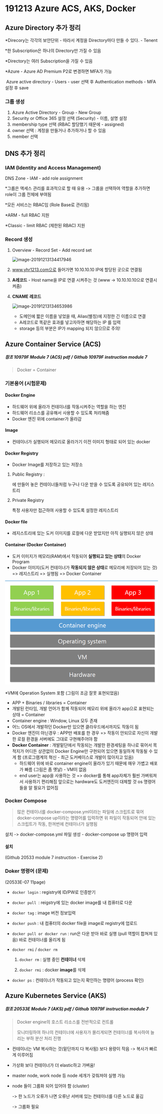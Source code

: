 # 191213 Azure ACS, AKS, Docker



## Azure Directory 추가 정리

*Direcory는 각각의 보안단위 - 따라서 계정을 Directory마다 만들 수 있다. - Tenent

*한 Subscription은 하나의 Directory만 가질 수 있음

*Directory는 여러 Subscription을 가질 수 있음

*Azure - Azure AD Premium P2로 변경하면 MFA가 가능

​	Azure active directory - Users - user 선택 후  Authentication methods - MFA 설정 후 	save

### 그룹 생성

1. Azure Active Directory - Group - New Group
2. Security or Office 365 설정 선택 (Security) - 이름, 설명 설정
3. membership type 선택 (RBAC 할당했기 때문에 - assigned)
4. owner 선택 : 계정을 만들거나 추가하거나 할 수 있음
5. member 선택

## DNS 추가 정리

### IAM (Identity and Access Management)

DNS Zone - IAM - add role assignment



*그룹은 액세스 관리를 효과적으로 할 때 유용 -> 그룹을 선택하여 역할을 추가하면 role이 그룹 전체에 부여됨

*모든 서비스는 RBAC임 (Role Base로 관리됨)

*ARM - full RBAC 지원

*Classic - limit RBAC (제한된 RBAC) 지원

### Record 생성

1. Overview - Record Set - Add record set

   ![image-20191213134417946](C:\Users\student\AppData\Roaming\Typora\typora-user-images\image-20191213134417946.png)

2. www.yhr1213.com으로 들어가면 10.10.10.10 IP에 할당된 곳으로 연결됨
3. **A레코드** - Host name을 IP로 연결 시켜주는 것 (www -> 10.10.10.10으로 연결시켜줌)

4. **CNAME 레코드**

   ![image-20191213134653986](C:\Users\student\AppData\Roaming\Typora\typora-user-images\image-20191213134653986.png)

   - 도메인에 짧은 이름을 넣었을 때, Alias(별칭)에 지정한 긴 이름으로 연결
   - A레코드로 똑같은 효과를 넣고자하면 해당하는 IP 를 입력
   - storage 등의 부분은 IP가 mapping 되지 않으므로 주의!



## Azure Container Service (ACS)

##### 참조 10979F Module 7 (ACS) pdf / Github 10979F instruction module 7

> Docker = Container

### 기본용어 (시험문제)

#### Docker  Engine

- 하드웨어 위에 올라가 컨테이너를 작동시켜주는 역할을 하는 엔진
- 하드웨어 리소스를 공유해서 사용할 수 있도록 처리해줌
- Docker 엔진 위에 container가 올라감

#### Image

* 컨테이너가 실행되어 메모리로 올라가기 이전 이미지 형태로 되어 있는 docker

#### Docker Registry

* Docker Image를 저장하고 있는 저장소

1. Public Registry : 

   [Docker Hub]: https://hub.docker.com/

   에 만들어 놓은 컨테이너들처럼 누구나 다운 받을 수 있도록 공유되어 있는 레지스트리

2. Private Registry

   특정 사용자만 접근하여 사용할 수 있도록 설정한 레지스트리

#### Docker file

* 레지스트리에 있는 도커 이미지를 로컬에 다운 받았지만 아직 실행되지 않은 상태

#### Container (Docker Container)

* 도커 이미지가 메모리(RAM)에서 작동되어 **실행되고 있는 상태**의 Docker Program
* Docker 이미지(도커 컨테이너가 **작동되지 않은 상태**로 메모리에 저장되어 있는 것) => 레지스트리 => 실행됨 => Docker Container

![image-20191213141937302](../images/image-20191213141937302.png)

*VM에 Operation System 포함 (그림이 조금 잘못 표현되었음)

- APP + Binaries / libraries = Container
- 개발된 런타임, 개발 언어가 함께 작동되어 메모리 위에 올라가 app으로 표현되는 상태 = Container
- Container engine : Window, Linux 모두 존재
- 어느 OS에서 개발하던 Docker만 있으면 클라우드에서까지도 작동이 됨
- Docker 엔진이 아닌경우 : APP만 배포를 한 경우 => 작동이 안되므로 자신이 개발한 로컬 환경을 서버에도 그대로 구현해주어야 함
- **Docker Container** : 개발밑단에서 작동되는 개발한 환경세팅을 하나로 묶어서 목적지가 어디든 상관없이 Docker Engine만 구현되어 있으면 동일하게 작동될 수 있게 함 (프로그램계의 혁신 - 최근 도커베이스로 개발이 많아지고 있음)
  - 하드웨어 위에 바로 container engine이 올라가 있기 때문에 매우 가볍고 배포가 빠름 (그림은 좀 옛날) - VM이 없음
  - end user는 app을 사용하는 것 => docker를 통해 app자체가 훨씬 가벼워져서 사용하기 편리해짐 앞으로는 hardware도 도커엔진이 대체할 것 os 명령어들을 알 필요가 없어짐

### Docker Compose

> 많은 컨테이너를  docker-compose.yml이라는 파일에 스크립트로 묶어 docker-compose up이라는 명령어를 입력하면 위 파일이 작동되어 안에 있는 스크립트가 작동, 한꺼번에 컨테이너가 실행됨

설치 -> docker-compose.yml 파일 생성 - docker-compose up 명령어 입력

#### 설치

(Github 20533 module 7 instruction - Exercise 2)

### Doker 명령어 (문제)

(20533E-07 11page)

* `docker login` : registry에 ID/PW로 인증받기

* `docker pull `: reigstry에 있는 docker image를 내 컴퓨터로 다운

* `docker tag` : image 버전 정보입력

* `docker push` : 내 컴퓨터의 docker file을 image로 registry에 업로드

* `docker pull or docker run` : run은 다운 받아 바로 실행 (pull 역할이 합쳐져 있음) 바로 컨테이너를 올리게 됨

* `docker rmi` / `docker rm`

  1) `docker rm` : 실행 중인 **컨테이너** 삭제

  2) `docker rmi` : docker **image**를 삭제

* `docker ps` : 컨테이너가 작동되고 있는지 확인하는 명령어 (process 확인)



## Azure Kubernetes Service (AKS)

##### 참조 20533E Module 7 (AKS) pdf / Github 10979F instruction module 7

> Docker engine의 호스트 리소스를 전반적으로 컨트롤
>
> 모니터링하여 하나의 컨테이너에 사용자가 몰리게되면 컨테이너를 복사하여 늘리는 부하 분산 처리 진행

* 컨테이너는 VM 복사하는 것(밑단까지 다 복사됨) 보다 용량이 작음 -> 복사가 빠르게 이루어짐

* 가상화 보다 컨테이너가 더 elastic하고 가벼움!

* master node, work node 등 node 세개가 갖춰져야 실행 가능

* node 들이 그룹화 되어 있어야 함 (cluster)

  -> 한 노드가 오류가 나면 오류난 서버에 있는 컨테이너를 다른 노드로 옮김

  -> 그룹화 필요
